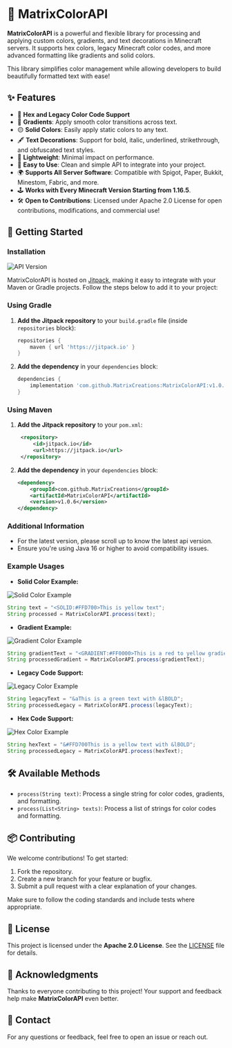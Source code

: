 # 🌈 MatrixColorAPI

**MatrixColorAPI** is a powerful and flexible library for processing and applying custom colors, gradients, and text decorations in Minecraft servers. It supports hex colors, legacy Minecraft color codes, and more advanced formatting like gradients and solid colors.

This library simplifies color management while allowing developers to build beautifully formatted text with ease!

## ✨ Features

- 🎨 **Hex and Legacy Color Code Support**
- 🌈 **Gradients**: Apply smooth color transitions across text.
- 🟡 **Solid Colors**: Easily apply static colors to any text.
- 🖋️ **Text Decorations**: Support for bold, italic, underlined, strikethrough, and obfuscated text styles.
- 🚀 **Lightweight**: Minimal impact on performance.
- 🔄 **Easy to Use**: Clean and simple API to integrate into your project.
- 🌍 **Supports All Server Software**: Compatible with Spigot, Paper, Bukkit, Minestom, Fabric, and more.
- 🕹️ **Works with Every Minecraft Version Starting from 1.16.5**.
- 🛠️ **Open to Contributions**: Licensed under Apache 2.0 License for open contributions, modifications, and commercial use!

## 🚀 Getting Started

### Installation

![API Version](https://img.shields.io/jitpack/v/MatrixCreations/MatrixColorAPI.svg?color=512BD4&label=API%20Version&style=for-the-badge)

MatrixColorAPI is hosted on [Jitpack](https://jitpack.io), making it easy to integrate with your Maven or Gradle projects. Follow the steps below to add it to your project:

### Using Gradle
1. **Add the Jitpack repository** to your `build.gradle` file (inside `repositories` block):
   ```gradle
   repositories {
       maven { url 'https://jitpack.io' }
   }
   ```

2. **Add the dependency** in your `dependencies` block:
   ```gradle
   dependencies {
       implementation 'com.github.MatrixCreations:MatrixColorAPI:v1.0.6'
   }
   ```

### Using Maven
1. **Add the Jitpack repository** to your `pom.xml`:
   ```xml
    <repository>
        <id>jitpack.io</id>
        <url>https://jitpack.io</url>
    </repository>
   ```

2. **Add the dependency** in your `dependencies` block:
   ```xml
   <dependency>
       <groupId>com.github.MatrixCreations</groupId>
       <artifactId>MatrixColorAPI</artifactId>
       <version>v1.0.6</version>
   </dependency>
   ```

### Additional Information

- For the latest version, please scroll up to know the latest api version.
- Ensure you're using Java 16 or higher to avoid compatibility issues.

### Example Usages

- **Solid Color Example:**

![Solid Color Example](https://media.discordapp.net/attachments/1262415791731511347/1291383818502279218/image.png?ex=66ffe667&is=66fe94e7&hm=8cbe3b951c6b0cd7eee1b9edb7718f81b75c46f8e72388746b1fc1ed0da39c1e&=&format=webp&quality=lossless)

```java
String text = "<SOLID:#FFD700>This is yellow text";
String processed = MatrixColorAPI.process(text);
```

- **Gradient Example:**

![Gradient Color Example](https://media.discordapp.net/attachments/1262415791731511347/1291384051160055869/image.png?ex=66ffe69e&is=66fe951e&hm=ba7d6c4748241b8e989249e2cf7818fe41a2768a61a58753fad034bc04ab56db&=&format=webp&quality=lossless)

```java
String gradientText = "<GRADIENT:#FF0000>This is a red to yellow gradient</GRADIENT:#FFFF00>";
String processedGradient = MatrixColorAPI.process(gradientText);
```

- **Legacy Code Support:**

![Legacy Color Example](https://media.discordapp.net/attachments/1262415791731511347/1291384114905092096/image.png?ex=66ffe6ad&is=66fe952d&hm=b6f9d8dcb41a6f09cd1d2f7609fefda99cc01c14a5b2a351ee9bcb2655e46521&=&format=webp&quality=lossless)

```java
String legacyText = "&aThis is a green text with &lBOLD";
String processedLegacy = MatrixColorAPI.process(legacyText);
```

- **Hex Code Support:**

![Hex Color Example](https://media.discordapp.net/attachments/1262415791731511347/1291384163072610335/image.png?ex=66ffe6b9&is=66fe9539&hm=9938cbc8816a4f5465cde4af5853ca43e2b002855e3a3b00601c94b498a5a6da&=&format=webp&quality=lossless)

```java
String hexText = "&#FFD700This is a yellow text with &lBOLD";
String processedLegacy = MatrixColorAPI.process(hexText);
```

## 🛠️ Available Methods

- `process(String text)`: Process a single string for color codes, gradients, and formatting.
- `process(List<String> texts)`: Process a list of strings for color codes and formatting.

## 📦 Contributing

We welcome contributions! To get started:

1. Fork the repository.
2. Create a new branch for your feature or bugfix.
3. Submit a pull request with a clear explanation of your changes.

Make sure to follow the coding standards and include tests where appropriate.

## 📝 License

This project is licensed under the **Apache 2.0 License**. See the [LICENSE](./LICENSE) file for details.

## 📢 Acknowledgments

Thanks to everyone contributing to this project! Your support and feedback help make **MatrixColorAPI** even better.

## 👥 Contact

For any questions or feedback, feel free to open an issue or reach out.
